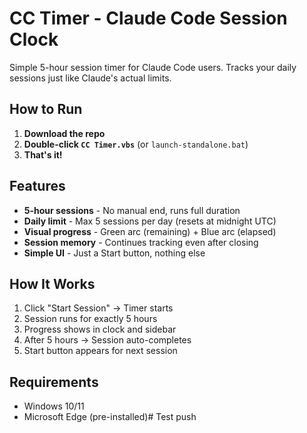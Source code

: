 # CC Timer - Claude Code Session Clock

Simple 5-hour session timer for Claude Code users. Tracks your daily sessions just like Claude's actual limits.

## How to Run

1. **Download the repo**
2. **Double-click `CC Timer.vbs`** (or `launch-standalone.bat`)
3. **That's it!**

## Features

- **5-hour sessions** - No manual end, runs full duration
- **Daily limit** - Max 5 sessions per day (resets at midnight UTC)
- **Visual progress** - Green arc (remaining) + Blue arc (elapsed)
- **Session memory** - Continues tracking even after closing
- **Simple UI** - Just a Start button, nothing else

## How It Works

1. Click "Start Session" → Timer starts
2. Session runs for exactly 5 hours
3. Progress shows in clock and sidebar
4. After 5 hours → Session auto-completes
5. Start button appears for next session

## Requirements

- Windows 10/11
- Microsoft Edge (pre-installed)# Test push
